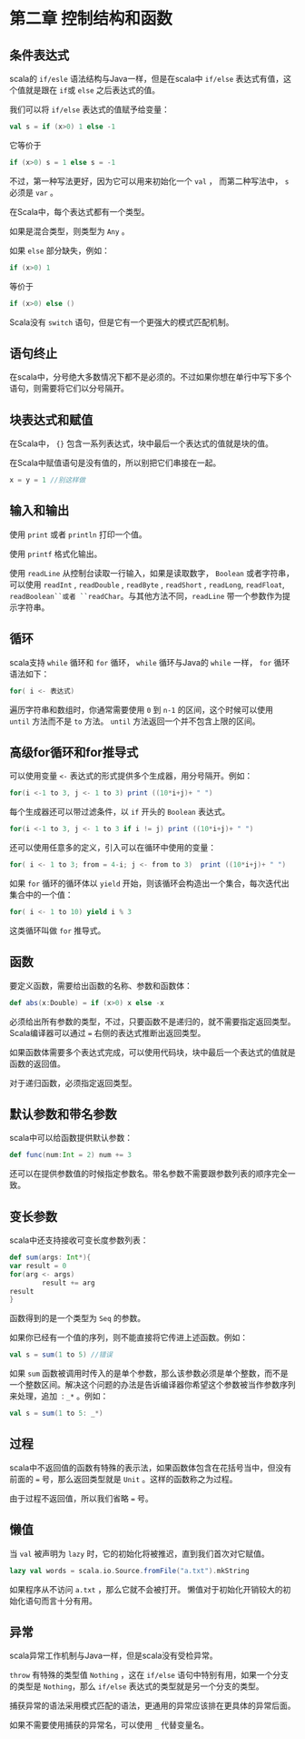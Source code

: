 # 第二章 控制结构和函数

## 条件表达式

scala的 `if/esle` 语法结构与Java一样，但是在scala中 `if/else` 表达式有值，这个值就是跟在 `if`或 `else` 之后表达式的值。

我们可以将 `if/else` 表达式的值赋予给变量：

```scala
val s = if (x>0) 1 else -1
```

它等价于

```scala
if (x>0) s = 1 else s = -1
```

不过，第一种写法更好，因为它可以用来初始化一个 `val` ， 而第二种写法中， `s` 必须是 `var` 。

在Scala中，每个表达式都有一个类型。

如果是混合类型，则类型为 `Any` 。

如果 `else` 部分缺失，例如：

```scala
if (x>0) 1
```

等价于

```scala
if (x>0) else ()
```

Scala没有 `switch` 语句，但是它有一个更强大的模式匹配机制。

## 语句终止

在scala中，分号绝大多数情况下都不是必须的。不过如果你想在单行中写下多个语句，则需要将它们以分号隔开。

## 块表达式和赋值

在Scala中， `{}` 包含一系列表达式，块中最后一个表达式的值就是块的值。

在Scala中赋值语句是没有值的，所以别把它们串接在一起。

```scala
x = y = 1 //别这样做
```

## 输入和输出

使用 `print` 或者 `println` 打印一个值。

使用 `printf` 格式化输出。

使用 `readLine` 从控制台读取一行输入，如果是读取数字， `Boolean` 或者字符串，可以使用 `readInt` , `readDouble` , `readByte` , `readShort` , `readLong`, `readFloat`, `readBoolean``或者 ``readChar`。与其他方法不同，`readLine` 带一个参数作为提示字符串。

## 循环

scala支持 `while` 循环和 `for` 循环， `while` 循环与Java的 `while` 一样， `for` 循环语法如下：

```scala
for( i <- 表达式)
```

遍历字符串和数组时，你通常需要使用 `0` 到 `n-1` 的区间，这个时候可以使用 `until` 方法而不是 `to` 方法。 `until` 方法返回一个并不包含上限的区间。

## 高级for循环和for推导式

可以使用变量 `<-` 表达式的形式提供多个生成器，用分号隔开。例如：

```scala
for(i <-1 to 3, j <- 1 to 3) print ((10*i+j)+ " ")
```

每个生成器还可以带过滤条件，以 `if` 开头的 `Boolean` 表达式。

```scala
for(i <-1 to 3, j <- 1 to 3 if i != j) print ((10*i+j)+ " ")
```

还可以使用任意多的定义，引入可以在循环中使用的变量：

```scala
for( i <- 1 to 3; from = 4-i; j <- from to 3)  print ((10*i+j)+ " ")
```

如果 `for` 循环的循环体以 `yield` 开始，则该循环会构造出一个集合，每次迭代出集合中的一个值：

```scala
for( i <- 1 to 10) yield i % 3
```

这类循环叫做 `for` 推导式。

## 函数

要定义函数，需要给出函数的名称、参数和函数体：

```scala
def abs(x:Double) = if (x>0) x else -x
```

必须给出所有参数的类型，不过，只要函数不是递归的，就不需要指定返回类型。Scala编译器可以通过 `=` 右侧的表达式推断出返回类型。

如果函数体需要多个表达式完成，可以使用代码块，块中最后一个表达式的值就是函数的返回值。

对于递归函数，必须指定返回类型。

## 默认参数和带名参数

scala中可以给函数提供默认参数：

```scala
def func(num:Int = 2) num += 3
```

还可以在提供参数值的时候指定参数名。带名参数不需要跟参数列表的顺序完全一致。

## 变长参数

scala中还支持接收可变长度参数列表：

```scala
def sum(args: Int*){
var result = 0
for(arg <- args)
        result += arg
result
}
```

函数得到的是一个类型为 `Seq` 的参数。

如果你已经有一个值的序列，则不能直接将它传进上述函数。例如：

```scala
val s = sum(1 to 5) //错误
```

如果 `sum` 函数被调用时传入的是单个参数，那么该参数必须是单个整数，而不是一个整数区间。解决这个问题的办法是告诉编译器你希望这个参数被当作参数序列来处理，追加 `：_*` 。例如：

```scala
val s = sum(1 to 5: _*)
```

## 过程

scala中不返回值的函数有特殊的表示法，如果函数体包含在花括号当中，但没有前面的 `=` 号，那么返回类型就是 `Unit` 。这样的函数称之为过程。

由于过程不返回值，所以我们省略 `=` 号。

## 懒值

当 `val` 被声明为 `lazy` 时，它的初始化将被推迟，直到我们首次对它赋值。

```scala
lazy val words = scala.io.Source.fromFile("a.txt").mkString
```

如果程序从不访问 `a.txt` ，那么它就不会被打开。 懒值对于初始化开销较大的初始化语句而言十分有用。

## 异常

scala异常工作机制与Java一样，但是scala没有受检异常。

`throw` 有特殊的类型值 `Nothing` ，这在 `if/else` 语句中特别有用，如果一个分支的类型是 `Nothing`，那么 `if/else` 表达式的类型就是另一个分支的类型。

捕获异常的语法采用模式匹配的语法，更通用的异常应该排在更具体的异常后面。

如果不需要使用捕获的异常名，可以使用 `_` 代替变量名。